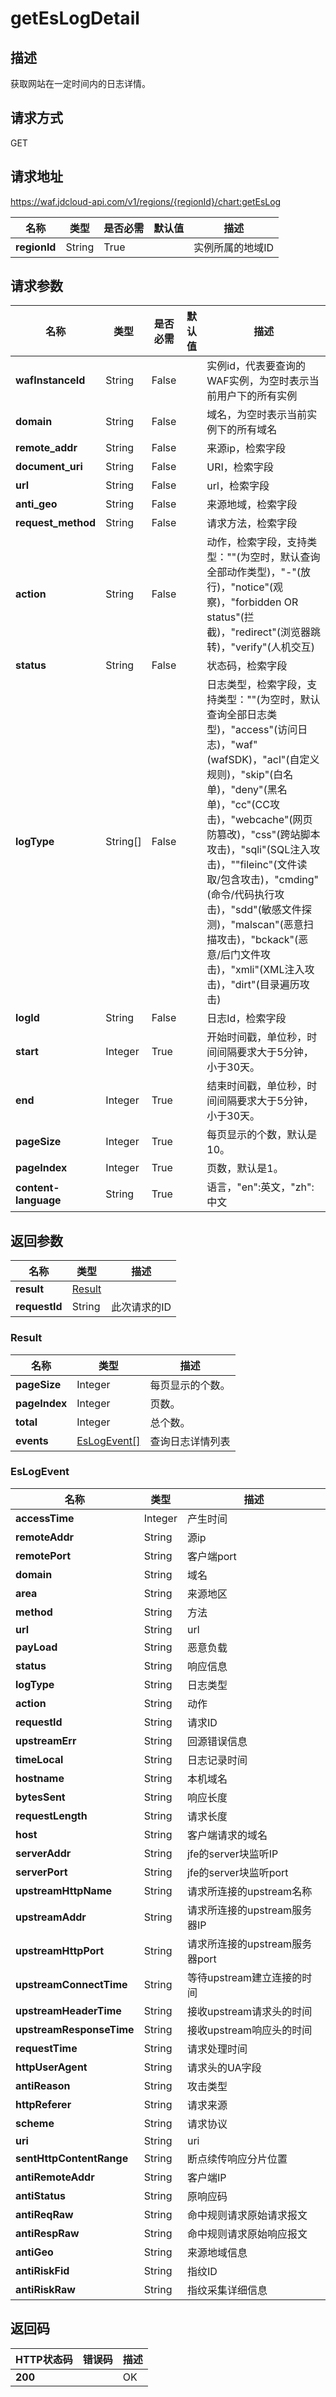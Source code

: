 # getEsLogDetail


## 描述
获取网站在一定时间内的日志详情。

## 请求方式
GET

## 请求地址
https://waf.jdcloud-api.com/v1/regions/{regionId}/chart:getEsLog

|名称|类型|是否必需|默认值|描述|
|---|---|---|---|---|
|**regionId**|String|True| |实例所属的地域ID|

## 请求参数
|名称|类型|是否必需|默认值|描述|
|---|---|---|---|---|
|**wafInstanceId**|String|False| |实例id，代表要查询的WAF实例，为空时表示当前用户下的所有实例|
|**domain**|String|False| |域名，为空时表示当前实例下的所有域名|
|**remote_addr**|String|False| |来源ip，检索字段|
|**document_uri**|String|False| |URI，检索字段|
|**url**|String|False| |url，检索字段|
|**anti_geo**|String|False| |来源地域，检索字段|
|**request_method**|String|False| |请求方法，检索字段|
|**action**|String|False| |动作，检索字段，支持类型：""(为空时，默认查询全部动作类型)，"-"(放行)，"notice"(观察)，"forbidden OR status"(拦截)，"redirect"(浏览器跳转)，"verify"(人机交互)|
|**status**|String|False| |状态码，检索字段|
|**logType**|String[]|False| |日志类型，检索字段，支持类型：""(为空时，默认查询全部日志类型)，"access"(访问日志)，"waf"(wafSDK)，"acl"(自定义规则)，"skip"(白名单)，"deny"(黑名单)，"cc"(CC攻击)，"webcache"(网页防篡改)，"css"(跨站脚本攻击)，"sqli"(SQL注入攻击)，""fileinc"(文件读取/包含攻击)，"cmding"(命令/代码执行攻击)，"sdd"(敏感文件探测)，"malscan"(恶意扫描攻击)，"bckack"(恶意/后门文件攻击)，"xmli"(XML注入攻击)，"dirt"(目录遍历攻击)|
|**logId**|String|False| |日志Id，检索字段|
|**start**|Integer|True| |开始时间戳，单位秒，时间间隔要求大于5分钟，小于30天。|
|**end**|Integer|True| |结束时间戳，单位秒，时间间隔要求大于5分钟，小于30天。|
|**pageSize**|Integer|True| |每页显示的个数，默认是10。|
|**pageIndex**|Integer|True| |页数，默认是1。|
|**content-language**|String|True| |语言，"en":英文，"zh":中文|


## 返回参数
|名称|类型|描述|
|---|---|---|
|**result**|[Result](geteslogdetail#result)| |
|**requestId**|String|此次请求的ID|

### <div id="result">Result</div>
|名称|类型|描述|
|---|---|---|
|**pageSize**|Integer|每页显示的个数。|
|**pageIndex**|Integer|页数。|
|**total**|Integer|总个数。|
|**events**|[EsLogEvent[]](geteslogdetail#eslogevent)|查询日志详情列表|
### <div id="eslogevent">EsLogEvent</div>
|名称|类型|描述|
|---|---|---|
|**accessTime**|Integer|产生时间|
|**remoteAddr**|String|源ip|
|**remotePort**|String|客户端port|
|**domain**|String|域名|
|**area**|String|来源地区|
|**method**|String|方法|
|**url**|String|url|
|**payLoad**|String|恶意负载|
|**status**|String|响应信息|
|**logType**|String|日志类型|
|**action**|String|动作|
|**requestId**|String|请求ID|
|**upstreamErr**|String|回源错误信息|
|**timeLocal**|String|日志记录时间|
|**hostname**|String|本机域名|
|**bytesSent**|String|响应长度|
|**requestLength**|String|请求长度|
|**host**|String|客户端请求的域名|
|**serverAddr**|String|jfe的server块监听IP|
|**serverPort**|String|jfe的server块监听port|
|**upstreamHttpName**|String|请求所连接的upstream名称|
|**upstreamAddr**|String|请求所连接的upstream服务器IP|
|**upstreamHttpPort**|String|请求所连接的upstream服务器port|
|**upstreamConnectTime**|String|等待upstream建立连接的时间|
|**upstreamHeaderTime**|String|接收upstream请求头的时间|
|**upstreamResponseTime**|String|接收upstream响应头的时间|
|**requestTime**|String|请求处理时间|
|**httpUserAgent**|String|请求头的UA字段|
|**antiReason**|String|攻击类型|
|**httpReferer**|String|请求来源|
|**scheme**|String|请求协议|
|**uri**|String|uri|
|**sentHttpContentRange**|String|断点续传响应分片位置|
|**antiRemoteAddr**|String|客户端IP|
|**antiStatus**|String|原响应码|
|**antiReqRaw**|String|命中规则请求原始请求报文|
|**antiRespRaw**|String|命中规则请求原始响应报文|
|**antiGeo**|String|来源地域信息|
|**antiRiskFid**|String|指纹ID|
|**antiRiskRaw**|String|指纹采集详细信息|

## 返回码
|HTTP状态码|错误码|描述|
|---|---|---|
|**200**||OK|
